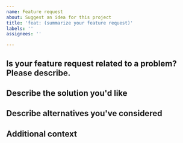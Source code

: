 ```yaml
---
name: Feature request
about: Suggest an idea for this project
title: 'feat: (summarize your feature request)'
labels: ''
assignees: ''

---
```


## Is your feature request related to a problem? Please describe.

<!--- A clear and concise description of what the problem is. Ex. I'm always frustrated when [...] -->

## Describe the solution you'd like

<!--- A clear and concise description of what you want to happen. -->

## Describe alternatives you've considered

<!--- A clear and concise description of any alternative solutions or features you've considered. -->

## Additional context

<!--- Add any other context or screenshots about the feature request here. -->
